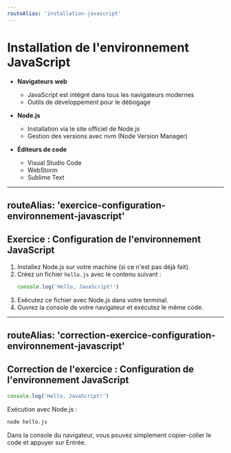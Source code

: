 ```yaml
---
routeAlias: 'installation-javascript'
---
```


# Installation de l'environnement JavaScript

- **Navigateurs web**
  - JavaScript est intégré dans tous les navigateurs modernes
  - Outils de développement pour le débogage

- **Node.js**
  - Installation via le site officiel de Node.js
  - Gestion des versions avec nvm (Node Version Manager)

- **Éditeurs de code**
  - Visual Studio Code
  - WebStorm
  - Sublime Text

---
routeAlias: 'exercice-configuration-environnement-javascript'
---

## Exercice : Configuration de l'environnement JavaScript

1. Installez Node.js sur votre machine (si ce n'est pas déjà fait).
2. Créez un fichier `hello.js` avec le contenu suivant :
   ```javascript
   console.log('Hello, JavaScript!')
   ```
3. Exécutez ce fichier avec Node.js dans votre terminal.
4. Ouvrez la console de votre navigateur et exécutez le même code.

---
routeAlias: 'correction-exercice-configuration-environnement-javascript'
---

## Correction de l'exercice : Configuration de l'environnement JavaScript

```javascript
console.log('Hello, JavaScript!')
```

Exécution avec Node.js :
```bash
node hello.js
```

Dans la console du navigateur, vous pouvez simplement copier-coller le code et appuyer sur Entrée.
